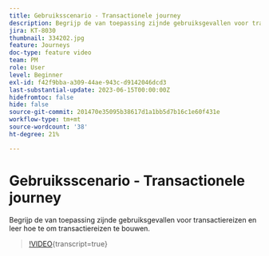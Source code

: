 ```yaml
---
title: Gebruiksscenario - Transactionele journey
description: Begrijp de van toepassing zijnde gebruiksgevallen voor transactiereizen en leer hoe te om transactiereizen te bouwen.
jira: KT-8030
thumbnail: 334202.jpg
feature: Journeys
doc-type: feature video
team: PM
role: User
level: Beginner
exl-id: f42f9bba-a309-44ae-943c-d9142046dcd3
last-substantial-update: 2023-06-15T00:00:00Z
hidefromtoc: false
hide: false
source-git-commit: 201470e35095b38617d1a1bb5d7b16c1e60f431e
workflow-type: tm+mt
source-wordcount: '38'
ht-degree: 21%

---
```


# Gebruiksscenario - Transactionele journey

Begrijp de van toepassing zijnde gebruiksgevallen voor transactiereizen en leer hoe te om transactiereizen te bouwen.

>[!VIDEO](https://video.tv.adobe.com/v/334202?quality=12&learn=on){transcript=true}
